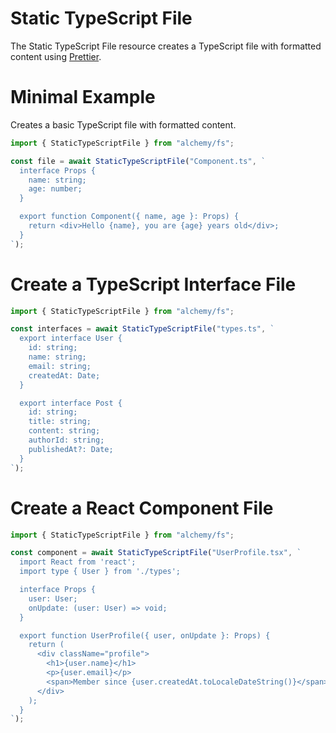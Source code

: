 # Static TypeScript File

The Static TypeScript File resource creates a TypeScript file with formatted content using [Prettier](https://prettier.io/).

# Minimal Example

Creates a basic TypeScript file with formatted content.

```ts
import { StaticTypeScriptFile } from "alchemy/fs";

const file = await StaticTypeScriptFile("Component.ts", `
  interface Props {
    name: string;
    age: number;
  }

  export function Component({ name, age }: Props) {
    return <div>Hello {name}, you are {age} years old</div>;
  }
`);
```

# Create a TypeScript Interface File

```ts
import { StaticTypeScriptFile } from "alchemy/fs";

const interfaces = await StaticTypeScriptFile("types.ts", `
  export interface User {
    id: string;
    name: string;
    email: string;
    createdAt: Date;
  }

  export interface Post {
    id: string;
    title: string;
    content: string;
    authorId: string;
    publishedAt?: Date;
  }
`);
```

# Create a React Component File

```ts
import { StaticTypeScriptFile } from "alchemy/fs";

const component = await StaticTypeScriptFile("UserProfile.tsx", `
  import React from 'react';
  import type { User } from './types';

  interface Props {
    user: User;
    onUpdate: (user: User) => void;
  }

  export function UserProfile({ user, onUpdate }: Props) {
    return (
      <div className="profile">
        <h1>{user.name}</h1>
        <p>{user.email}</p>
        <span>Member since {user.createdAt.toLocaleDateString()}</span>
      </div>
    );
  }
`);
```